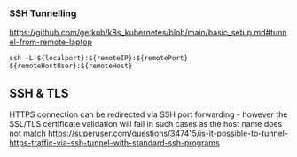 ### SSH Tunnelling

https://github.com/getkub/k8s_kubernetes/blob/main/basic_setup.md#tunnel-from-remote-laptop

```
ssh -L ${localport}:${remoteIP}:${remotePort} ${remoteHostUser}:${remoteHost}
```

## SSH & TLS
HTTPS connection can be redirected via SSH port forwarding - however the SSL/TLS certificate validation will fail in such cases as the host name does not match
https://superuser.com/questions/347415/is-it-possible-to-tunnel-https-traffic-via-ssh-tunnel-with-standard-ssh-programs
